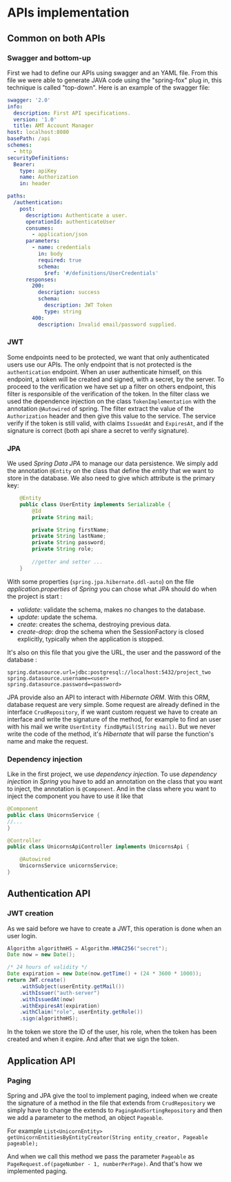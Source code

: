 # APIs implementation

## Common on both APIs

### Swagger and bottom-up

First we had to define our APIs using swagger and an YAML file. From this file we were able to generate JAVA code using the "spring-fox" plug in, this technique is called "top-down". Here is an example of the swagger file:

```yaml
swagger: '2.0'
info:
  description: First API specifications.
  version: '1.0'
  title: AMT Account Manager
host: localhost:8080
basePath: /api
schemes:
  - http
securityDefinitions:
  Bearer:
    type: apiKey
    name: Authorization
    in: header

paths:
  /authentication:
    post:
      description: Authenticate a user.
      operationId: authenticateUser
      consumes:
        - application/json
      parameters:
        - name: credentials
          in: body
          required: true
          schema:
            $ref: '#/definitions/UserCredentials'
      responses:
        200:
          description: success
          schema:
            description: JWT Token
            type: string
        400:
          description: Invalid email/password supplied.

```

### JWT

Some endpoints need to be protected, we want that only authenticated users use our APIs. The only endpoint that is not protected is the `authentication` endpoint. When an user authenticate himself, on this endpoint, a token will be created and signed, with a secret, by the server. To proceed to the verification we have set up a filter on others endpoint, this filter is responsible of the verification of the token. In the filter class we used the dependence injection on the class `TokenImplementation` with the annotation `@Autowired` of spring. The filter extract the value of the `Authorization` header and then give this value to the service. The service verify if the token is still valid, with claims `IssuedAt` and `ExpiresAt`, and if the signature is correct (both api share a secret to verify signature).

### JPA

We used _Spring Data JPA_ to manage our data persistence. We simply add the annotation `@Entity` on the class that define the _entity_ that we want to store in the database. We also need to give which attribute is the primary key:

```java
    @Entity
	public class UserEntity implements Serializable {
        @Id
        private String mail;

        private String firstName;
        private String lastName;
        private String password;
        private String role;
        
        //getter and setter ...
    }
```

With some properties (`spring.jpa.hibernate.ddl-auto`) on the file _application.properties_ of _Spring_ you can chose what JPA should do when the project is start : 

- *validate*: validate the schema, makes no changes to the database.
- *update*: update the schema.
- *create*: creates the schema, destroying previous data.
- *create-drop*: drop the schema when the SessionFactory is closed explicitly, typically when the application is stopped.

It's also on this file that you give the URL, the user and the password of the database :

```properties
spring.datasource.url=jdbc:postgresql://localhost:5432/project_two
spring.datasource.username=<user>
spring.datasource.password=<password>
```

JPA provide also an API to interact with _Hibernate ORM_. With this ORM, database request are very simple. Some request are already defined in the interface `CrudRepository`, if we want custom request we have to create an interface and write the signature of the method, for example to find an user with his mail we write `UserEntity findByMail(String mail)`. But we never write the code of the method, it's _Hibernate_ that will parse the function's name and make the request.

### Dependency injection

Like in the first project, we use _dependency injection_. To use _dependency injection_ in _Spring_ you have to add an annotation on the class that you want to inject, the annotation is `@Component`. And in the class where you want to inject the component  you have to use it like that

```java
@Component
public class UnicornsService {
//...
}
```



```java
@Controller
public class UnicornsApiController implements UnicornsApi {

    @Autowired
    UnicornsService unicornsService;
}
```



## Authentication API

### JWT creation

As we said before we have to create a JWT, this operation is done when an user login.

```java
Algorithm algorithmHS = Algorithm.HMAC256("secret");
Date now = new Date();

/* 24 hours of validity */
Date expiration = new Date(now.getTime() + (24 * 3600 * 1000));
return JWT.create()
    .withSubject(userEntity.getMail())
    .withIssuer("auth-server")
    .withIssuedAt(now)
    .withExpiresAt(expiration)
    .withClaim("role", userEntity.getRole())
    .sign(algorithmHS);
```

In the token we store the ID of the user, his role, when the token has been created and when it expire. And after that we sign the token.

## Application API

### Paging

Spring and JPA give the tool to implement paging, indeed when we create the signature of a method in the file that extends from `CrudRepository` we simply have to change the extends to `PagingAndSortingRepository` and then we add a parameter to the method, an object `Pageable`.

For example `List<UnicornEntity> getUnicornEntitiesByEntityCreator(String entity_creator, Pageable pageable);`

And when we call this method we pass the parameter `Pageable` as `PageRequest.of(pageNumber - 1, numberPerPage)`. And that's how we implemented paging.

